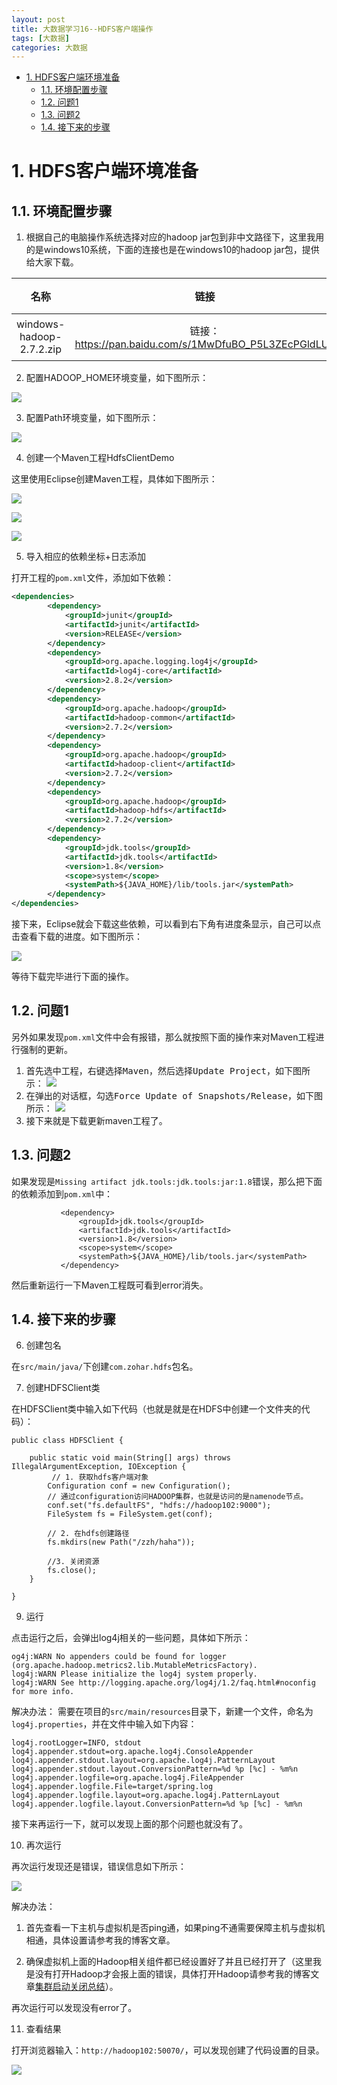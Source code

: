 ```yaml
---
layout: post
title: 大数据学习16--HDFS客户端操作
tags: [大数据]
categories: 大数据
---
```



<!-- TOC -->

- [1. HDFS客户端环境准备](#1-hdfs客户端环境准备)
	- [1.1. 环境配置步骤](#11-环境配置步骤)
	- [1.2. 问题1](#12-问题1)
	- [1.3. 问题2](#13-问题2)
	- [1.4. 接下来的步骤](#14-接下来的步骤)

<!-- /TOC -->


# 1. HDFS客户端环境准备

## 1.1. 环境配置步骤

1. 根据自己的电脑操作系统选择对应的hadoop jar包到非中文路径下，这里我用的是windows10系统，下面的连接也是在windows10的hadoop jar包，提供给大家下载。

名称|链接|提取码|
|:-:|:-:|:-:|
windows-hadoop-2.7.2.zip|链接：https://pan.baidu.com/s/1MwDfuBO_P5L3ZEcPGldLUg |提取码：uwmz|


2. 配置HADOOP_HOME环境变量，如下图所示：

![](../大数据学习/picture/windows环境配置hadoop.jpg)


3. 配置Path环境变量，如下图所示：

![](../大数据学习/picture/windowsPath.jpg)


4. 创建一个Maven工程HdfsClientDemo

这里使用Eclipse创建Maven工程，具体如下图所示：

![](../大数据学习/picture/create%20maven1.jpg)

![](../大数据学习/picture/create%20maven2.jpg)

![](../大数据学习/picture/create%20maven3.jpg)

5. 导入相应的依赖坐标+日志添加

打开工程的`pom.xml`文件，添加如下依赖：

```xml
<dependencies>
		<dependency>
			<groupId>junit</groupId>
			<artifactId>junit</artifactId>
			<version>RELEASE</version>
		</dependency>
		<dependency>
			<groupId>org.apache.logging.log4j</groupId>
			<artifactId>log4j-core</artifactId>
			<version>2.8.2</version>
		</dependency>
		<dependency>
			<groupId>org.apache.hadoop</groupId>
			<artifactId>hadoop-common</artifactId>
			<version>2.7.2</version>
		</dependency>
		<dependency>
			<groupId>org.apache.hadoop</groupId>
			<artifactId>hadoop-client</artifactId>
			<version>2.7.2</version>
		</dependency>
		<dependency>
			<groupId>org.apache.hadoop</groupId>
			<artifactId>hadoop-hdfs</artifactId>
			<version>2.7.2</version>
		</dependency>
		<dependency>
			<groupId>jdk.tools</groupId>
			<artifactId>jdk.tools</artifactId>
			<version>1.8</version>
			<scope>system</scope>
			<systemPath>${JAVA_HOME}/lib/tools.jar</systemPath>
		</dependency>
</dependencies>
```

接下来，Eclipse就会下载这些依赖，可以看到右下角有进度条显示，自己可以点击查看下载的进度。如下图所示：

![](../大数据学习/picture/进度条显示.jpg)

等待下载完毕进行下面的操作。

## 1.2. 问题1
 另外如果发现`pom.xml`文件中会有报错，那么就按照下面的操作来对Maven工程进行强制的更新。
 1. 首先选中工程，右键选择<kbd>Maven</kbd>，然后选择<kbd>Update Project</kbd>，如下图所示：
 ![](../大数据学习/picture/maven强制更新.jpg)
 2. 在弹出的对话框，勾选<kbd>Force Update of Snapshots/Release</kbd>，如下图所示：
 ![](../大数据学习/picture/maven选中Force.jpg)
 3. 接下来就是下载更新maven工程了。

## 1.3. 问题2
 如果发现是`Missing artifact jdk.tools:jdk.tools:jar:1.8`错误，那么把下面的依赖添加到`pom.xml`中：

 ```
 			<dependency>
				<groupId>jdk.tools</groupId>
				<artifactId>jdk.tools</artifactId>
				<version>1.8</version>
				<scope>system</scope>
				<systemPath>${JAVA_HOME}/lib/tools.jar</systemPath>
			</dependency>
 ```

然后重新运行一下Maven工程既可看到error消失。

## 1.4. 接下来的步骤

6. 创建包名

在`src/main/java/`下创建`com.zohar.hdfs`包名。

7. 创建HDFSClient类

在HDFSClient类中输入如下代码（也就是就是在HDFS中创建一个文件夹的代码）：
```
public class HDFSClient {
	
	public static void main(String[] args) throws IllegalArgumentException, IOException {
		 // 1. 获取hdfs客户端对象
		Configuration conf = new Configuration();
		// 通过configuration访问HADOOP集群，也就是访问的是namenode节点。
		conf.set("fs.defaultFS", "hdfs://hadoop102:9000");
		FileSystem fs = FileSystem.get(conf);
		
		// 2. 在hdfs创建路径
		fs.mkdirs(new Path("/zzh/haha"));
		
		//3. 关闭资源
		fs.close();
	}
	
}
```

9. 运行

点击运行之后，会弹出log4j相关的一些问题，具体如下所示：

```
og4j:WARN No appenders could be found for logger (org.apache.hadoop.metrics2.lib.MutableMetricsFactory).
log4j:WARN Please initialize the log4j system properly.
log4j:WARN See http://logging.apache.org/log4j/1.2/faq.html#noconfig for more info.
```

解决办法：
需要在项目的`src/main/resources`目录下，新建一个文件，命名为`log4j.properties`，并在文件中输入如下内容：
```
log4j.rootLogger=INFO, stdout
log4j.appender.stdout=org.apache.log4j.ConsoleAppender
log4j.appender.stdout.layout=org.apache.log4j.PatternLayout
log4j.appender.stdout.layout.ConversionPattern=%d %p [%c] - %m%n
log4j.appender.logfile=org.apache.log4j.FileAppender
log4j.appender.logfile.File=target/spring.log
log4j.appender.logfile.layout=org.apache.log4j.PatternLayout
log4j.appender.logfile.layout.ConversionPattern=%d %p [%c] - %m%n
```

接下来再运行一下，就可以发现上面的那个问题也就没有了。

10. 再次运行

再次运行发现还是错误，错误信息如下所示：

![](../大数据学习/picture/error1.jpg)

解决办法：

1. 首先查看一下主机与虚拟机是否ping通，如果ping不通需要保障主机与虚拟机相通，具体设置请参考我的博客文章。

2. 确保虚拟机上面的Hadoop相关组件都已经设置好了并且已经打开了（这里我是没有打开Hadoop才会报上面的错误，具体打开Hadoop请参考我的博客文章[集群启动关闭总结](./2020-06-18-大数据学习14-集群启动关闭总结.md)）。

再次运行可以发现没有error了。

11. 查看结果

打开浏览器输入：```http://hadoop102:50070/```，可以发现创建了代码设置的目录。

![](../大数据学习/picture/success.jpg)


